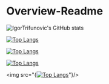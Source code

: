 # Overview-Readme

![IgorTrifunovic's GitHub stats](https://github-readme-stats.vercel.app/api?username=IgorTrifunovic&count_private=true)

[![Top Langs](https://github-readme-stats.vercel.app/api/top-langs/?username=IgorTrifunovic)](https://github.com/IgorTrifunovic/github-readme-stats)

[![Top Langs](https://github-readme-stats.vercel.app/api/top-langs/?username=IgorTrifunovic&langs_count=8&count_private=true)](https://github.com/IgorTrifunovic/github-readme-stats)

[![Top Langs](https://github-readme-stats.vercel.app/api/top-langs/?username=IgorTrifunovic&layout=compact)](https://github.com/IgorTrifunovic/github-readme-stats)


<img src="{[![Top Langs](https://github-readme-stats.vercel.app/api/top-langs/?username=IgorTrifunovic&layout=compact)](https://github.com/IgorTrifunovic/github-readme-stats)"}/>
